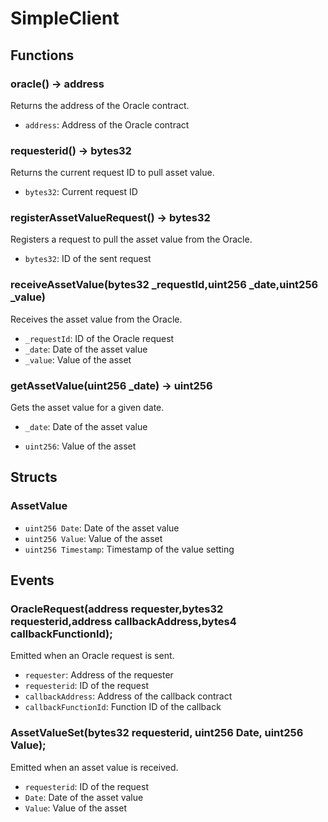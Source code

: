 # SimpleClient

## Functions

### oracle() -> address

Returns the address of the Oracle contract.

- `address`: Address of the Oracle contract

### requesterid() -> bytes32

Returns the current request ID to pull asset value.

- `bytes32`: Current request ID

### registerAssetValueRequest() -> bytes32

Registers a request to pull the asset value from the Oracle.

- `bytes32`: ID of the sent request

### receiveAssetValue(bytes32 \_requestId,uint256 \_date,uint256 \_value)

Receives the asset value from the Oracle.

- `_requestId`: ID of the Oracle request
- `_date`: Date of the asset value
- `_value`: Value of the asset

### getAssetValue(uint256 \_date) -> uint256

Gets the asset value for a given date.

- `_date`: Date of the asset value

- `uint256`: Value of the asset

## Structs

### AssetValue

- `uint256 Date`: Date of the asset value
- `uint256 Value`: Value of the asset
- `uint256 Timestamp`: Timestamp of the value setting

## Events

### OracleRequest(address requester,bytes32 requesterid,address callbackAddress,bytes4 callbackFunctionId);

Emitted when an Oracle request is sent.

- `requester`: Address of the requester
- `requesterid`: ID of the request
- `callbackAddress`: Address of the callback contract
- `callbackFunctionId`: Function ID of the callback

### AssetValueSet(bytes32 requesterid, uint256 Date, uint256 Value);

Emitted when an asset value is received.

- `requesterid`: ID of the request
- `Date`: Date of the asset value
- `Value`: Value of the asset